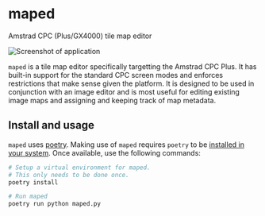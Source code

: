 # maped

Amstrad CPC (Plus/GX4000) tile map editor

![Screenshot of application](/../doc-assets/screenshot.png?raw=true)

`maped` is a tile map editor specifically targetting the Amstrad CPC Plus. It has built-in support for the standard CPC screen modes and enforces restrictions that make sense given the platform. It is designed to be used in conjunction with an image editor and is most useful for editing existing image maps and assigning and keeping track of map metadata.

## Install and usage

`maped` uses [poetry](https://python-poetry.org). Making use of `maped` requires `poetry` to be [installed in your system](https://python-poetry.org/docs/#installation). Once available, use the following commands:

```bash
# Setup a virtual environment for maped.
# This only needs to be done once.
poetry install

# Run maped
poetry run python maped.py
```

